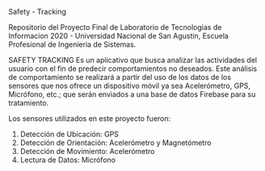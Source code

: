 Safety - Tracking

Repositorio del Proyecto Final de Laboratorio de Tecnologias de Informacion 2020 - Universidad Nacional de San Agustin, Escuela Profesional de Ingenieria de Sistemas.

SAFETY TRACKING
Es un aplicativo que busca analizar  las actividades del usuario con el fin de predecir comportamientos no deseados. Este análisis de comportamiento se realizará a partir del uso de los datos de los sensores que nos ofrece un dispositivo móvil ya sea Acelerómetro, GPS, Micrófono, etc.; que serán enviados a una base de datos Firebase para su tratamiento.

Los sensores utilizados en este proyecto fueron:
1) Detección de Ubicación: GPS 
2) Detección de Orientación: Acelerómetro y Magnetómetro
3) Detección de Movimiento: Acelerómetro 
4) Lectura de Datos: Micrófono
